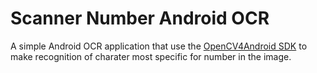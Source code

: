 # Scanner Number Android OCR

A simple Android OCR application that use the [OpenCV4Android SDK](https://docs.opencv.org/2.4/doc/tutorials/introduction/android_binary_package/O4A_SDK.html) 
to make recognition of charater most specific for number in the image.
